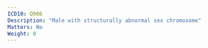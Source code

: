 ```yaml
---
ICD10: Q986
Description: "Male with structurally abnormal sex chromosome"
Matters: No
Weight: 0
---
```

